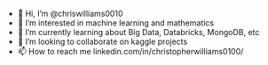 - 👋 Hi, I’m @chriswilliams0010
- 👀 I’m interested in machine learning and mathematics
- 🌱 I’m currently learning about Big Data, Databricks, MongoDB, etc
- 💞️ I’m looking to collaborate on kaggle projects
- 📫 How to reach me linkedin.com/in/christopherwilliams0100/
